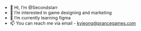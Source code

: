 - 👋 Hi, I’m @Secondstarr
- 👀 I’m interested in game designing and marketing
- 🌱 I’m currently learning figma
- 📫 You can reach me via email - kyjeong@prancegames.com

<!---
Secondstarr/Secondstarr is a ✨ special ✨ repository because its `README.md` (this file) appears on your GitHub profile.
You can click the Preview link to take a look at your changes.
--->
